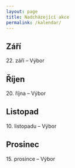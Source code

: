 ```yaml
---
layout: page
title: Nadcházející akce
permalink: /kalendar/
---
```



## Září

22\. září – Výbor

## Říjen

20\. října – Výbor

## Listopad

10\. listopadu – Výbor

## Prosinec

15\. prosince – Výbor

